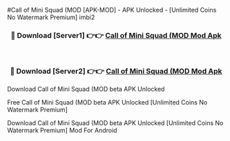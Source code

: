 #Call of Mini Squad (MOD [APK-MOD] - APK Unlocked - [Unlimited Coins No Watermark Premium] imbi2



<div align="center">

<h3>🔴 Download [Server1] 👉👉 <a href="https://momento.my/?title=Call_of_Mini_Squad_(MOD">Call of Mini Squad (MOD Mod Apk</a></h3><br>

<h3>🔴 Download [Server2] 👉👉 <a href="https://momento.my/?title=Call_of_Mini_Squad_(MOD">Call of Mini Squad (MOD Mod Apk</a></h3>
</div>



Download Call of Mini Squad (MOD beta APK Unlocked

Free Call of Mini Squad (MOD beta APK Unlocked [Unlimited Coins No Watermark Premium]

Download Call of Mini Squad (MOD beta APK Unlocked [Unlimited Coins No Watermark Premium] Mod For Android

